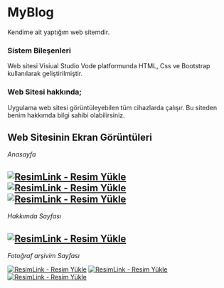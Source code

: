 # MyBlog
Kendime ait yaptığım web sitemdir.

### Sistem Bileşenleri

Web sitesi Visiual Studio Vode platformunda HTML, Css ve Bootstrap kullanılarak geliştirilmiştir.

### Web Sitesi hakkında;

Uygulama web sitesi görüntüleyebilen tüm cihazlarda çalışır. Bu siteden benim hakkımda bilgi sahibi olabilirsiniz.

## Web Sitesinin Ekran Görüntüleri

*Anasayfa*

<a href="https://resimlink.com/EtmfL50W" title="ResimLink - Resim Yükle"><img src="https://r.resimlink.com/EtmfL50W.png" title="ResimLink - Resim Yükle" alt="ResimLink - Resim Yükle"></a>
<a href="https://resimlink.com/8TkKCPMAe6z" title="ResimLink - Resim Yükle"><img src="https://r.resimlink.com/8TkKCPMAe6z.png" title="ResimLink - Resim Yükle" alt="ResimLink - Resim Yükle"></a>
<a href="https://resimlink.com/0iBfCegEmjG" title="ResimLink - Resim Yükle"><img src="https://r.resimlink.com/0iBfCegEmjG.png" title="ResimLink - Resim Yükle" alt="ResimLink - Resim Yükle"></a>
-------------------------------------------

*Hakkımda Sayfası*

<a href="https://resimlink.com/S5quYH1A" title="ResimLink - Resim Yükle"><img src="https://r.resimlink.com/S5quYH1A.png" title="ResimLink - Resim Yükle" alt="ResimLink - Resim Yükle"></a>
-------------------------------------------

*Fotoğraf arşivim Sayfası*

<a href="https://resimlink.com/YwIPl" title="ResimLink - Resim Yükle"><img src="https://r.resimlink.com/YwIPl.png" title="ResimLink - Resim Yükle" alt="ResimLink - Resim Yükle"></a>
<a href="https://resimlink.com/V7PNm963qUnE" title="ResimLink - Resim Yükle"><img src="https://r.resimlink.com/V7PNm963qUnE.png" title="ResimLink - Resim Yükle" alt="ResimLink - Resim Yükle"></a>
<a href="https://resimlink.com/DNqQb" title="ResimLink - Resim Yükle"><img src="https://r.resimlink.com/DNqQb.png" title="ResimLink - Resim Yükle" alt="ResimLink - Resim Yükle"></a>
